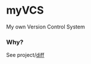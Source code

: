 # myVCS
My own Version Control System

### Why?
See project/[diff](https://github.com/repo-satish/diff)
